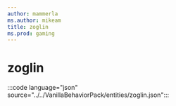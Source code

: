 ```yaml
---
author: mammerla
ms.author: mikeam
title: zoglin
ms.prod: gaming
---
```


# zoglin

:::code language="json" source="../../VanillaBehaviorPack/entities/zoglin.json":::